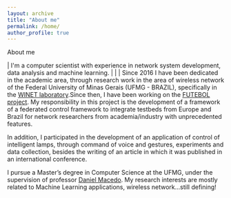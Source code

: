 ```yaml
---
layout: archive
title: "About me"
permalink: /home/
author_profile: true
---
```

About me

| 	I'm a computer scientist with experience in network system development, data analysis and machine learning.
|
|
|	Since 2016 I have been dedicated in the academic area, through research work in the area of wireless network of the Federal University of Minas Gerais (UFMG - BRAZIL), specifically in the <a href="http://www.winet.dcc.ufmg.br/doku.php">WINET laboratory</a>.Since then, I have been working on the <a href="http://www.ict-futebol.org.br/">FUTEBOL project</a>. My responsibility in this project is the development of a framework of a federated control framework to integrate testbeds from Europe and Brazil for network researchers from academia/industry with unprecedented features.

In addition, I participated in the development of an application of control of intelligent lamps, through command of voice and gestures, experiments and data collection, besides the writing of an article in which it was published in an international conference.

I pursue a Master’s degree in Computer Science at the UFMG, under the supervision of professor <a href="https://homepages.dcc.ufmg.br/~damacedo/About_Me.html">Daniel Macedo</a>. My research interests are mostly related to Machine Learning applications, wireless network...still defining!



